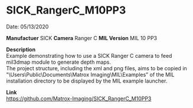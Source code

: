 # SICK_RangerC_M10PP3

Date: 05/13/2020

**Manufactuer** SICK 
**Camera** Ranger C
**MIL Version** MIL 10 PP3  

**Description**  
Example demonstrating how to use a SICK Ranger C camera to feed mil3dmap module to generate depth maps.  
The project structure, including the xml and png files, aims to be copied in "\Users\Public\Documents\Matrox Imaging\MIL\Examples" of the MIL installation directory to be displayed by the MIL example launcher.

**Link**  
https://github.com/Matrox-Imaging/SICK_RangerC_M10PP3
